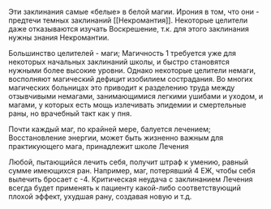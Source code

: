 Эти заклинания самые «белые» в белой магии. Ирония в том, что они - предтечи темных заклинаний [[Некромантия]]. Некоторые целители даже отказываются изучать Воскрешение, т.к.
для этого заклинания нужны знания Некромантии.

Большинство целителей - маги; Магичность 1 требуется уже для некоторых начальных заклинаний школы, и быстро становятся нужными более высокие уровни. Однако некоторые
целители немаги, восполняют магический дефицит изобилием сострадания. Во многих магических больницах это приводит к разделению труда между отзывчивыми немагами, занимающимися легкими ушибами и уходом, и магами, у которых есть мощь излечивать эпидемии и смертельные раны, но врачебный такт как у пня.

Почти каждый маг, по крайней мере, балуется лечением; Восстановление энергии, может быть жизненно важным для практикующего мага, принадлежит школе Лечения

Любой, пытающийся лечить себя, получит штраф к умению, равный сумме имеющихся ран. Например, маг, потерявший 4 ЕЖ, чтобы себя вылечить бросает с -4. Критическая неудача с заклинанием Лечения всегда будет применять к пациенту какой-либо соответствующий плохой эффект, ухудшая рану, создавая новую и т.д.

